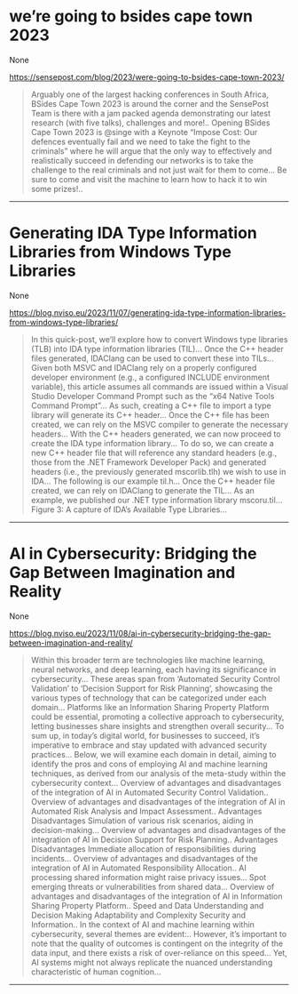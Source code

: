 # we’re going to bsides cape town 2023

None

https://sensepost.com/blog/2023/were-going-to-bsides-cape-town-2023/
<blockquote>
Arguably one of the largest hacking conferences in South Africa, BSides Cape Town 2023 is around the corner and the SensePost Team is there with a jam packed agenda demonstrating our latest research (with five talks), challenges and more!.. Opening BSides Cape Town 2023 is @singe with a Keynote “Impose Cost: Our defences eventually fail and we need to take the fight to the criminals” where he will argue that the only way to effectively and realistically succeed in defending our networks is to take the challenge to the real criminals and not just wait for them to come... Be sure to come and visit the machine to learn how to hack it to win some prizes!..
</blockquote>

---

# Generating IDA Type Information Libraries from Windows Type Libraries

None

https://blog.nviso.eu/2023/11/07/generating-ida-type-information-libraries-from-windows-type-libraries/
<blockquote>
In this quick-post, we’ll explore how to convert Windows type libraries (TLB) into IDA type information libraries (TIL)... Once the C++ header files generated, IDAClang can be used to convert these into TILs... Given both MSVC and IDAClang rely on a properly configured developer environment (e.g., a configured INCLUDE environment variable), this article assumes all commands are issued within a Visual Studio Developer Command Prompt such as the “x64 Native Tools Command Prompt”... As such, creating a C++ file to import a type library will generate its C++ header... Once the C++ file has been created, we can rely on the MSVC compiler to generate the necessary headers... With the C++ headers generated, we can now proceed to create the IDA type information library... To do so, we can create a new C++ header file that will reference any standard headers (e.g., those from the .NET Framework Developer Pack) and generated headers (i.e., the previously generated mscorlib.tlh) we wish to use in IDA... The following is our example til.h... Once the C++ header file created, we can rely on IDAClang to generate the TIL... As an example, we published our .NET type information library mscoru.til... Figure 3: A capture of IDA’s Available Type Libraries...
</blockquote>

---

# AI in Cybersecurity: Bridging the Gap Between Imagination and Reality

None

https://blog.nviso.eu/2023/11/08/ai-in-cybersecurity-bridging-the-gap-between-imagination-and-reality/
<blockquote>
Within this broader term are technologies like machine learning, neural networks, and deep learning, each having its significance in cybersecurity... These areas span from ‘Automated Security Control Validation’ to ‘Decision Support for Risk Planning’, showcasing the various types of technology that can be categorized under each domain... Platforms like an Information Sharing Property Platform could be essential, promoting a collective approach to cybersecurity, letting businesses share insights and strengthen overall security... To sum up, in today’s digital world, for businesses to succeed, it’s imperative to embrace and stay updated with advanced security practices... Below, we will examine each domain in detail, aiming to identify the pros and cons of employing AI and machine learning techniques, as derived from our analysis of the meta-study within the cybersecurity context... Overview of advantages and disadvantages of the integration of AI in Automated Security Control Validation.. Overview of advantages and disadvantages of the integration of AI in Automated Risk Analysis and Impact Assessment.. Advantages	Disadvantages Simulation of various risk scenarios, aiding in decision-making... Overview of advantages and disadvantages of the integration of AI in Decision Support for Risk Planning.. Advantages	Disadvantages Immediate allocation of responsibilities during incidents... Overview of advantages and disadvantages of the integration of AI in Automated Responsibility Allocation.. AI processing shared information might raise privacy issues... Spot emerging threats or vulnerabilities from shared data... Overview of advantages and disadvantages of the integration of AI in Information Sharing Property Platform.. Speed and Data Understanding and Decision Making Adaptability and Complexity Security and Information.. In the context of AI and machine learning within cybersecurity, several themes are evident:.. However, it’s important to note that the quality of outcomes is contingent on the integrity of the data input, and there exists a risk of over-reliance on this speed... Yet, AI systems might not always replicate the nuanced understanding characteristic of human cognition...
</blockquote>

---

